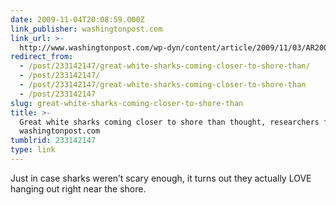 ```yaml
---
date: 2009-11-04T20:08:59.000Z
link_publisher: washingtonpost.com
link_url: >-
  http://www.washingtonpost.com/wp-dyn/content/article/2009/11/03/AR2009110303028.html?hpid=topnews
redirect_from:
  - /post/233142147/great-white-sharks-coming-closer-to-shore-than/
  - /post/233142147/
  - /post/233142147/great-white-sharks-coming-closer-to-shore-than
  - /post/233142147
slug: great-white-sharks-coming-closer-to-shore-than
title: >-
  Great white sharks coming closer to shore than thought, researchers find -
  washingtonpost.com
tumblrid: 233142147
type: link
---
```

<p>Just in case sharks weren&rsquo;t scary enough, it turns out they actually LOVE hanging out right near the shore.</p>

